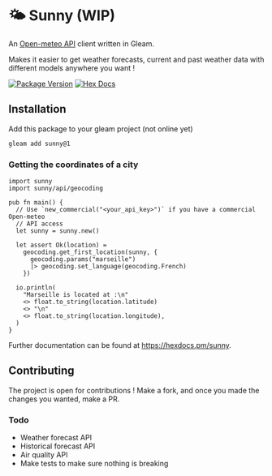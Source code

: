 # 🌤️ Sunny (WIP)

An [Open-meteo API](https://open-meteo.com/) client written in Gleam. 

Makes it easier to get weather forecasts, current and past weather data with different models anywhere you want ! 

[![Package Version](https://img.shields.io/hexpm/v/sunny)](https://hex.pm/packages/sunny)
[![Hex Docs](https://img.shields.io/badge/hex-docs-ffaff3)](https://hexdocs.pm/sunny/)

## Installation

Add this package to your gleam project (not online yet)

```sh
gleam add sunny@1
```

### Getting the coordinates of a city
```gleam
import sunny
import sunny/api/geocoding

pub fn main() {
  // Use `new_commercial("<your_api_key>")` if you have a commercial Open-meteo
  // API access 
  let sunny = sunny.new()

  let assert Ok(location) =
    geocoding.get_first_location(sunny, {
      geocoding.params("marseille")
      |> geocoding.set_language(geocoding.French)
    })

  io.println(
    "Marseille is located at :\n"
    <> float.to_string(location.latitude)
    <> "\n"
    <> float.to_string(location.longitude),
  )
}
```

Further documentation can be found at <https://hexdocs.pm/sunny>.


## Contributing

The project is open for contributions ! Make a fork, and once you made the changes you wanted, make a PR.

### Todo 
- Weather forecast API
- Historical forecast API
- Air quality API
- Make tests to make sure nothing is breaking
